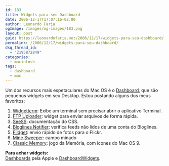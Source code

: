 ```yaml
---
id: 183
title: Widgets para seu Dashboard
date: 2006-12-17T17:07:16-02:00
author: Leonardo Faria
ogImage: /images/og-images/183.png
layout: post
guid: https://leonardofaria.net/2006/12/17/widgets-para-seu-dashboard/
permalink: /2006/12/17/widgets-para-seu-dashboard/
dsq_thread_id:
  - "2195872849"
categories:
  - macintosh
tags:
  - dashboard
  - mac
---
```

Um dos recursos mais espetaculares do Mac OS é o [Dashboard](http://www.apple.com/downloads/dashboard/), que são pequenos widgets em seu Desktop. Estou postando alguns dos meus favoritos:

1) [Widgetterm](http://widgetterm.sourceforge.net/): Exibe um terminal sem precisar abrir o aplicativo Terminal.  
2) [FTP Uploader](http://www.apple.com/downloads/dashboard/networking_security/ftpuploader.html): widget para enviar arquivos de forma rápida.  
3) [SeeSS](http://www.guyd2.com/widget/seess/index.html): documentação do CSS.  
4) [Bloglines Notifier](http://www.apple.com/downloads/dashboard/blogs_forums/bloglinesnotifier.html): verifica feeds não lidos de uma conta do Bloglines.  
5) [Flidget](http://www.apple.com/downloads/dashboard/blogs_forums/flidget.html): envio rápido de fotos para o Flickr.  
6) [Mine Sweeper](http://www.apple.com/downloads/dashboard/games/minesweeper.html): campo minado  
7) [Classic Memory](http://www.apple.com/downloads/dashboard/games/classicmemory.html): jogo da Memória, com icones do Mac OS 9.

**Para achar widgets:**  
[Dashboards](http://www.apple.com/downloads/dashboard/) pela Apple e [DashboardWidgets](http://www.dashboardwidgets.com/).
